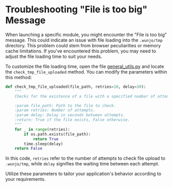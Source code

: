 # Troubleshooting "File is too big" Message

When launching a specific module, you might encounter the "File is too big" message. This could indicate an issue with file loading into the `.wunjo/tmp` directory. This problem could stem from browser peculiarities or memory cache limitations. If you've encountered this problem, you may need to adjust the file loading time to suit your needs.

To customize the file loading time, open the file [general_utils.py](https://github.com/wladradchenko/wunjo.wladradchenko.ru/blob/main/portable/src/backend/general_utils.py) and locate the `check_tmp_file_uploaded` method. You can modify the parameters within this method:

```python
def check_tmp_file_uploaded(file_path, retries=10, delay=30):
    """
    Checks for the existence of a file with a specified number of attempts and a delay between attempts.

    :param file_path: Path to the file to check.
    :param retries: Number of attempts.
    :param delay: Delay in seconds between attempts.
    :return: True if the file exists, False otherwise.
    """
    for _ in range(retries):
        if os.path.exists(file_path):
            return True
        time.sleep(delay)
    return False
```

In this code, `retries` refer to the number of attempts to check file upload to `.wunjo/tmp`, while `delay` signifies the waiting time between each attempt.

Utilize these parameters to tailor your application's behavior according to your requirements.